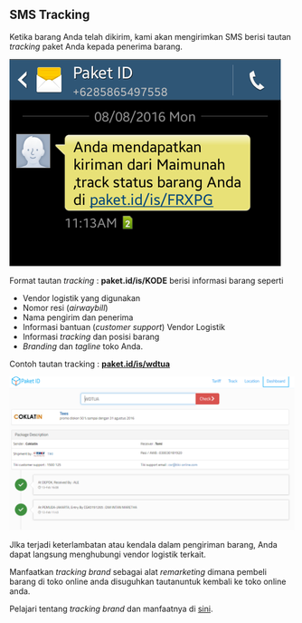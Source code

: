## SMS Tracking

Ketika barang Anda telah dikirim, kami akan mengirimkan SMS berisi tautan _tracking_ paket Anda kepada penerima barang.

![](/assets/Screenshot_2016-12-07-16-29-25-1.png)

Format tautan _tracking_ : **paket.id/is/KODE** berisi informasi barang seperti

* Vendor logistik yang digunakan
* Nomor resi \(_airwaybill_\)
* Nama pengirim dan penerima
* Informasi bantuan \(_customer support_\) Vendor Logistik
* Informasi _tracking_ dan posisi barang
* _Branding_ dan _tagline_ toko Anda.

Contoh tautan tracking : [**paket.id/is/wdtua**](http://paket.id/is/wdtua)

![](/assets/tracking.png)

JIka terjadi keterlambatan atau kendala dalam pengiriman barang, Anda dapat langsung menghubungi vendor logistik terkait.

Manfaatkan _tracking brand_ sebagai alat _remarketing_ dimana pembeli barang di toko online anda disuguhkan tautanuntuk kembali ke toko online anda.

Pelajari tentang _tracking brand_ dan manfaatnya di [sini](tracking-brand.md).

